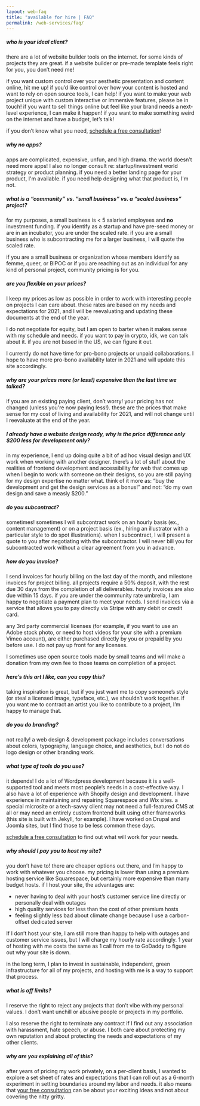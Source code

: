 ```yaml
---
layout: web-faq
title: "available for hire | FAQ"
permalink: /web-services/faq/
---
```


##### who is your ideal client?

there are a lot of website builder tools on the internet. for some kinds of projects they are great. if a website builder or pre-made template feels right for you, you don’t need me! 



if you want custom control over your aesthetic presentation and content online, hit me up! if you’d like control over how your content is hosted and want to rely on open source tools, I can help! if you want to make your web project unique with custom interactive or immersive features, please be in touch! if you want to sell things online but feel like your brand needs a next-level experience, I can make it happen! if you want to make something weird on the internet and have a budget, let’s talk!



if you don’t know what you need, [schedule a free consultation](https://calendly.com/hipley/30min)!



##### why no apps?

apps are complicated, expensive, unfun, and high drama. the world doesn’t need more apps! I also no longer consult re: startup/investment world strategy or product planning. if you need a better landing page for your product, I'm available. if you need help designing what that product is, I'm not.



##### what is a “community” vs. “small business” vs. a “scaled business” project?

for my purposes, a small business is < 5 salaried employees and **no** investment funding. if you identify as a startup and have pre-seed money or are in an incubator, you are under the scaled rate. if you are a small business who is subcontracting me for a larger business, I will quote the scaled rate.



if you are a small business or organization whose members identify as femme, queer, or BIPOC or if you are reaching out as an individual for any kind of personal project, community pricing is for you.



##### are you flexible on your prices?

I keep my prices as low as possible in order to work with interesting people on projects I can care about. these rates are based on my needs and expectations for 2021, and I will be reevaluating and updating these documents at the end of the year.



I do not negotiate for equity, but I am open to barter when it makes sense with my schedule and needs. if you want to pay in crypto, idk, we can talk about it. if you are not based in the US, we can figure it out.



I currently do not have time for pro-bono projects or unpaid collaborations. I hope to have more pro-bono availability later in 2021 and will update this site accordingly.



##### why are your prices more (or less!) expensive than the last time we talked?

if you are an existing paying client, don’t worry! your pricing has not changed (unless you're now paying less!). these are the prices that make sense for my cost of living and availability for 2021, and will not change until I reevaluate at the end of the year.



##### I already have a website design ready, why is the price difference only $200 less for development only?

in my experience, I end up doing quite a bit of ad hoc visual design and UX work when working with another designer. there’s a lot of stuff about the realities of frontend development and accessibility for web that comes up when I begin to work with someone on their designs, so you are still paying for my design expertise no matter what. think of it more as: “buy the development and get the design services as a bonus!” and not: “do my own design and save a measly $200.”



##### do you subcontract?

sometimes! sometimes I will subcontract work on an hourly basis (ex., content management) or on a project basis (ex., hiring an illustrator with a particular style to do spot illustrations). when I subcontract, I will present a quote to you after negotiating with the subcontractor. I will never bill you for subcontracted work without a clear agreement from you in advance.



##### how do you invoice?

I send invoices for hourly billing on the last day of the month, and milestone invoices for project billing. all projects require a 50% deposit, with the rest due 30 days from the completion of all deliverables. hourly invoices are also due within 15 days. if you are under the community rate umbrella, I am happy to negotiate a payment plan to meet your needs. I send invoices via a service that allows you to pay directly via Stripe with any debit or credit card.



any 3rd party commercial licenses (for example, if you want to use an Adobe stock photo, or need to host videos for your site with a premium Vimeo account), are either purchased directly by you or prepaid by you before use. I do not pay up front for any licenses.



I sometimes use open source tools made by small teams and will make a donation from my own fee to those teams on completion of a project. 



##### here’s this art I like, can you copy this?

taking inspiration is great, but if you just want me to copy someone’s style (or steal a licensed image, typeface, etc.), we shouldn’t work together. if you want me to contract an artist you like to contribute to a project, I’m happy to manage that.



##### do you do branding?

not really! a web design & development package includes conversations about colors, typography, language choice, and aesthetics, but I do not do logo design or other branding work.



##### what type of tools do you use?

it depends! I do a lot of Wordpress development because it is a well-supported tool and meets most people’s needs in a cost-effective way. I also have a lot of experience with Shopify design and development. I have experience in maintaining and repairing Squarespace and Wix sites. a special microsite or a tech-savvy client may not need a full-featured CMS at all or may need an entirely custom frontend built using other frameworks (this site is built with Jekyll, for example). I have worked on Drupal and Joomla sites, but I find those to be less common these days.



[schedule a free consultation](https://calendly.com/hipley/30min) to find out what will work for your needs.



##### why should I pay you to host my site?

you don’t have to! there are cheaper options out there, and I’m happy to work with whatever you choose. my pricing is lower than using a premium hosting service like Squarespace, but certainly more expensive than many budget hosts. if I host your site, the advantages are:



- never having to deal with your host’s customer service line directly or personally deal with outages
- high quality services for less than the cost of other premium hosts
- feeling slightly less bad about climate change because I use a carbon-offset dedicated server



If I don’t host your site, I am still more than happy to help with outages and customer service issues, but I will charge my hourly rate accordingly. 1 year of hosting with me costs the same as 1 call from me to GoDaddy to figure out why your site is down.



in the long term, I plan to invest in sustainable, independent, green infrastructure for all of my projects, and hosting with me is a way to support that process.



##### what is off limits?

I reserve the right to reject any projects that don’t vibe with my personal values. I don’t want unchill or abusive people or projects in my portfolio. 



I also reserve the right to terminate any contract if I find out any association with harassment, hate speech, or abuse. I both care about protecting my own reputation and about protecting the needs and expectations of my other clients.



##### why are you explaining all of this?

after years of pricing my work privately, on a per-client basis, I wanted to explore a set sheet of rates and expectations that I can roll out as a 6-month experiment in setting boundaries around my labor and needs. it also means that [your free consultation](https://calendly.com/hipley/30min) can be about your exciting ideas and not about covering the nitty gritty.

